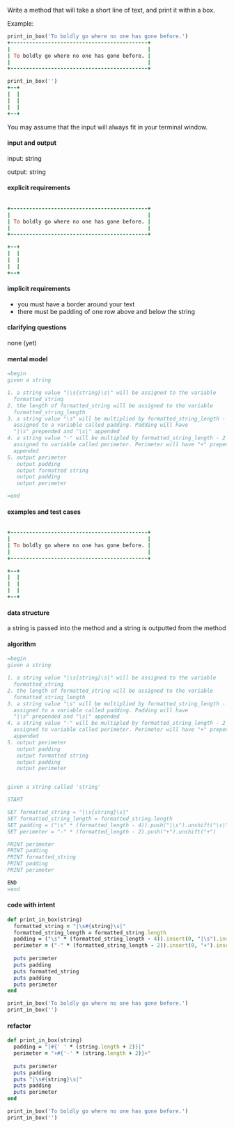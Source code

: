 Write a method that will take a short line of text, and print it within a box.

Example:

``` ruby
print_in_box('To boldly go where no one has gone before.')
+--------------------------------------------+
|                                            |
| To boldly go where no one has gone before. |
|                                            |
+--------------------------------------------+
```

``` ruby
print_in_box('')
+--+
|  |
|  |
|  |
+--+
```

You may assume that the input will always fit in your terminal window.

#### input and output

input: string

output: string

#### explicit requirements

``` ruby

+--------------------------------------------+
|                                            |
| To boldly go where no one has gone before. |
|                                            |
+--------------------------------------------+

+--+
|  |
|  |
|  |
+--+

```

#### implicit requirements

- you must have a border around your text
- there must be padding of one row above and below the string

#### clarifying questions

none (yet)

#### mental model


``` ruby
=begin
given a string

1. a string value "|\s{string}\s|" will be assigned to the variable 
  formatted_string
2. the length of formatted_string will be assigned to the variable 
  formatted_string_length
3. a string value "\s" will be multiplied by formatted_string_length - 4 and 
  assigned to a variable called padding. Padding will have 
  "|\s" prepended and "\s|" appended
4. a string value "-" will be multipled by formatted_string_length - 2 and 
  assigned to variable called perimeter. Perimeter will have "+" prepended and 
  appended
5. output perimeter
   output padding
   output formatted string
   output padding 
   output perimeter

=end
```

#### examples and test cases

``` ruby

+--------------------------------------------+
|                                            |
| To boldly go where no one has gone before. |
|                                            |
+--------------------------------------------+

+--+
|  |
|  |
|  |
+--+

```

#### data structure

a string is passed into the method and a string is outputted from the method

#### algorithm

``` ruby
=begin
given a string

1. a string value "|\s{string}\s|" will be assigned to the variable 
  formatted_string
2. the length of formatted_string will be assigned to the variable 
  formatted_string_length
3. a string value "\s" will be multiplied by formatted_string_length - 4 and 
  assigned to a variable called padding. Padding will have 
  "|\s" prepended and "\s|" appended
4. a string value "-" will be multipled by formatted_string_length - 2 and 
  assigned to variable called perimeter. Perimeter will have "+" prepended and 
  appended
5. output perimeter
   output padding
   output formatted string
   output padding 
   output perimeter


given a string called 'string'

START

SET formatted_string = "|\s{string}\s|"
SET formatted_string_length = formatted_string.length
SET padding = ("\s" * (formatted_length - 4)).push("|\s").unshift("\s|")
SET perimeter = "-" * (formatted_length - 2).push("+").unshift("+")

PRINT perimeter
PRINT padding
PRINT formatted_string
PRINT padding
PRINT perimeter

END
=end
```

#### code with intent

``` ruby
def print_in_box(string)
  formatted_string = "|\s#{string}\s|"
  formatted_string_length = formatted_string.length
  padding = ("\s" * (formatted_string_length - 4)).insert(0, "|\s").insert(-1, "\s|")
  perimeter = ("-" * (formatted_string_length - 2)).insert(0, "+").insert(-1, "+")
  
  puts perimeter
  puts padding
  puts formatted_string
  puts padding
  puts perimeter
end

print_in_box('To boldly go where no one has gone before.')
print_in_box('')
```

#### refactor

``` ruby
def print_in_box(string)
  padding = "|#{' ' * (string.length + 2)}|"
  perimeter = "+#{'-' * (string.length + 2)}+"
  
  puts perimeter
  puts padding
  puts "|\s#{string}\s|"
  puts padding
  puts perimeter
end

print_in_box('To boldly go where no one has gone before.')
print_in_box('')
```

